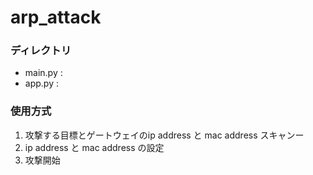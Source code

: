 # arp_attack

### ディレクトリ
- main.py : 
- app.py :

### 使用方式
1. 攻撃する目標とゲートウェイのip address と mac address スキャンー
2. ip address と mac address の設定
3. 攻撃開始
